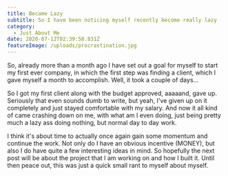 ```yaml
---
title: Became Lazy
subtitle: So I have been noticing myself recently become really lazy
category:
  - Just About Me
date: 2020-07-12T02:39:58.831Z
featureImage: /uploads/procrastination.jpg
---
```

So, already more than a month ago I have set out a goal for myself to start my first ever company, in which the first step was finding a client, which I gave myself a month to accomplish. Well, it took a couple of days... 

So I got my first client along with the budget approved, aaaaand, gave up. Seriously that even sounds dumb to write, but yeah, I've given up on it completely and just stayed comfortable with my salary. And now it all kind of came crashing down on me, with what am I even doing, just being pretty much a lazy ass doing nothing, but normal day to day work. 

I think it's about time to actually once again gain some momentum and continue the work. Not only do I have an obvious incentive (MONEY), but also I do have quite a few interesting ideas in mind. So hopefully the next post will be about the project that I am working on and how I built it. Until then peace out, this was just a quick small rant to myself about myself.